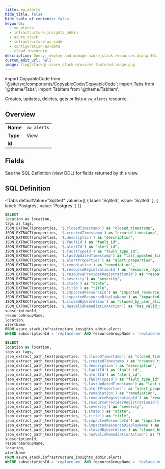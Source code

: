 ```yaml
--- 
title: vw_alerts
hide_title: false
hide_table_of_contents: false
keywords:
  - vw_alerts
  - infrastructure_insights_admin
  - azure_stack
  - infrastructure-as-code
  - configuration-as-data
  - cloud inventory
description: Query, deploy and manage azure_stack resources using SQL
custom_edit_url: null
image: /img/stackql-azure_stack-provider-featured-image.png
---
```


import CopyableCode from '@site/src/components/CopyableCode/CopyableCode';
import Tabs from '@theme/Tabs';
import TabItem from '@theme/TabItem';

Creates, updates, deletes, gets or lists a <code>vw_alerts</code> resource.

## Overview
<table><tbody>
<tr><td><b>Name</b></td><td><code>vw_alerts</code></td></tr>
<tr><td><b>Type</b></td><td>View</td></tr>
<tr><td><b>Id</b></td><td><CopyableCode code="azure_stack.infrastructure_insights_admin.vw_alerts" /></td></tr>
</tbody></table>

## Fields

See the SQL Definition (view DDL) for fields returned by this view.

## SQL Definition

<Tabs
defaultValue="Sqlite3"
values={[
{ label: 'Sqlite3', value: 'Sqlite3' },
{ label: 'Postgres', value: 'Postgres' }
]}
>
<TabItem value="Sqlite3">

```sql
SELECT
location as location,
tags as tags,
JSON_EXTRACT(properties, '$.closedTimestamp') as "closed_timestamp",
JSON_EXTRACT(properties, '$.createdTimestamp') as "created_timestamp",
JSON_EXTRACT(properties, '$.description') as "description",
JSON_EXTRACT(properties, '$.faultId') as "fault_id",
JSON_EXTRACT(properties, '$.alertId') as "alert_id",
JSON_EXTRACT(properties, '$.faultTypeId') as "fault_type_id",
JSON_EXTRACT(properties, '$.lastUpdatedTimestamp') as "last_updated_timestamp",
JSON_EXTRACT(properties, '$.alertProperties') as "alert_properties",
JSON_EXTRACT(properties, '$.remediation') as "remediation",
JSON_EXTRACT(properties, '$.resourceRegistrationId') as "resource_registration_id",
JSON_EXTRACT(properties, '$.resourceProviderRegistrationId') as "resource_provider_registration_id",
JSON_EXTRACT(properties, '$.severity') as "severity",
JSON_EXTRACT(properties, '$.state') as "state",
JSON_EXTRACT(properties, '$.title') as "title",
JSON_EXTRACT(properties, '$.impactedResourceId') as "impacted_resource_id",
JSON_EXTRACT(properties, '$.impactedResourceDisplayName') as "impacted_resource_display_name",
JSON_EXTRACT(properties, '$.closedByUserAlias') as "closed_by_user_alias",
JSON_EXTRACT(properties, '$.hasValidRemediationAction') as "has_valid_remediation_action",
subscriptionId,
resourceGroupName,
location,
alertName
FROM azure_stack.infrastructure_insights_admin.alerts
WHERE subscriptionId = 'replace-me' AND resourceGroupName = 'replace-me' AND location = 'replace-me';
```

</TabItem>
<TabItem value="Postgres">

```sql
SELECT
location as location,
tags as tags,
json_extract_path_text(properties, '$.closedTimestamp') as "closed_timestamp",
json_extract_path_text(properties, '$.createdTimestamp') as "created_timestamp",
json_extract_path_text(properties, '$.description') as "description",
json_extract_path_text(properties, '$.faultId') as "fault_id",
json_extract_path_text(properties, '$.alertId') as "alert_id",
json_extract_path_text(properties, '$.faultTypeId') as "fault_type_id",
json_extract_path_text(properties, '$.lastUpdatedTimestamp') as "last_updated_timestamp",
json_extract_path_text(properties, '$.alertProperties') as "alert_properties",
json_extract_path_text(properties, '$.remediation') as "remediation",
json_extract_path_text(properties, '$.resourceRegistrationId') as "resource_registration_id",
json_extract_path_text(properties, '$.resourceProviderRegistrationId') as "resource_provider_registration_id",
json_extract_path_text(properties, '$.severity') as "severity",
json_extract_path_text(properties, '$.state') as "state",
json_extract_path_text(properties, '$.title') as "title",
json_extract_path_text(properties, '$.impactedResourceId') as "impacted_resource_id",
json_extract_path_text(properties, '$.impactedResourceDisplayName') as "impacted_resource_display_name",
json_extract_path_text(properties, '$.closedByUserAlias') as "closed_by_user_alias",
json_extract_path_text(properties, '$.hasValidRemediationAction') as "has_valid_remediation_action",
subscriptionId,
resourceGroupName,
location,
alertName
FROM azure_stack.infrastructure_insights_admin.alerts
WHERE subscriptionId = 'replace-me' AND resourceGroupName = 'replace-me' AND location = 'replace-me';
```

</TabItem>
</Tabs>
